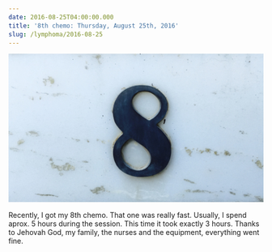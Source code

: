```yaml
---
date: 2016-08-25T04:00:00.000
title: '8th chemo: Thursday, August 25th, 2016'
slug: /lymphoma/2016-08-25
---
```


![](/images/lymphoma/ocogvupd4X1vsn3evo1.jpg)

Recently, I got my 8th chemo. That one was really fast. Usually, I spend aprox. 5 hours during the session. This time it took exactly 3 hours. Thanks to Jehovah God, my family, the nurses and the equipment, everything went fine.
